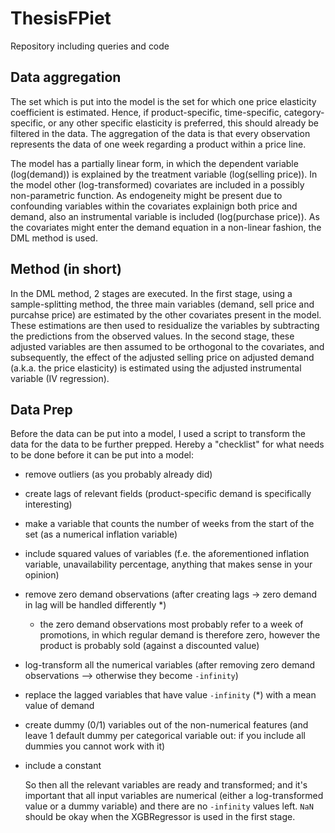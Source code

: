 # ThesisFPiet
Repository including queries and code

## Data aggregation
The set which is put into the model is the set for which one price elasticity coefficient is estimated. Hence, if product-specific, time-specific, category-specific, or any other specific elasticity is preferred, this should already be filtered in the data.
The aggregation of the data is that every observation represents the data of one week regarding a product within a price line.

The model has a partially linear form, in which the dependent variable (log(demand)) is explained by the treatment variable (log(selling price)). In the model other (log-transformed) covariates are included in a possibly non-parametric function. As endogeneity might be present due to confounding variables within the covariates explainign both price and demand, also an instrumental variable is included (log(purchase price)). As the covariates might enter the demand equation in a non-linear fashion, the DML method is used.

## Method (in short)
In the DML method, 2 stages are executed. In the first stage, using a sample-splitting method, the three main variables (demand, sell price and purcahse price) are estimated by the other covariates present in the model. These estimations are then used to residualize the variables by subtracting the predictions from the observed values. In the second stage, these adjusted variables are then assumed to be orthogonal to the covariates, and subsequently, the effect of the adjusted selling price on adjusted demand (a.k.a. the price elasticity) is estimated using the adjusted instrumental variable (IV regression).

## Data Prep
Before the data can be put into a model, I used a script to transform the data for the data to be further prepped. Hereby a "checklist" for what needs to be done before it can be put into a model:  
- remove outliers (as you probably already did)  
- create lags of relevant fields (product-specific demand is specifically interesting)  
- make a variable that counts the number of weeks from the start of the set (as a numerical inflation variable)  
- include squared values of variables (f.e. the aforementioned inflation variable, unavailability percentage, anything that makes sense in your opinion)  
- remove zero demand observations (after creating lags -> zero demand in lag will be handled differently *)  
  - the zero demand observations most probably refer to a week of promotions, in which regular demand is therefore zero, however the product is probably sold (against a discounted value)
- log-transform all the numerical variables (after removing zero demand observations --> otherwise they become `-infinity`)  
- replace the lagged variables that have value `-infinity` (*) with a mean value of demand  
- create dummy (0/1) variables out of the non-numerical features (and leave 1 default dummy per categorical variable out: if you include all dummies you cannot work with it)  
- include a constant  
    
  So then all the relevant variables are ready and transformed; and it's important that all input variables are numerical (either a log-transformed value or a dummy variable) and there are no `-infinity` values left. `NaN`  should be okay when the XGBRegressor is used in the first stage.
